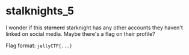 # stalknights_5

I wonder if this ~~starnerd~~ starknight has any other accounts they haven't linked on social media. Maybe there's a flag on their profile?

Flag format: `jellyCTF{...}`